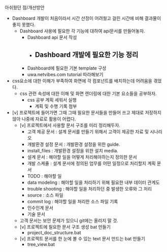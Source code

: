 아쉬웠던 점/개선방안
- Dashboard 개발이 처음이라서 시간 산정이 어려웠고 걸린 시간에 비해 결과물이 좋지 못했다.
  - Dashboard 사용에 필요한 각 기능에 대하여 api문서를 만들어놓자.
    - Dashboard api 문서 작성
      - Dashboard 개발에 필요한 기능 정리
        - 
    - Dashboard에 필요한 기본 template 구성
    - uwa.netvibes.com tutorial 따라해보기
- css요소에 대한 이해가 부족하여 화면에 각 컴포넌트를 배치하는데 어려움을 겪었다.
  - css 관련 속성에 대한 이해 및 화면 렌더링에 대한 기본 요소들을 공부하자.
    - css 공부 계획 세워서 실행
      - 계획 및 수행 기록 첨부
- [v] 프로젝트에 들어가면 그때 그때 필요한 문서들을 만들어 쓰고 제대로 저장하지 않아 나중에 자료로 활용이 어렵다.
  - [v] 프로젝트에서 사용할 문서 구조를 미리 정리해두자.
    - 고객 제공 문서 : 설계 문서를 만들기 위해서 고객이 제공한 자료 및 시나리오
    - 개발환경 설정 문서 : 개발환경 설정을 위한 guide.
    - install_files : 개발환경 설정을 위한 설치 media.
    - 설계 문서 : 해야할 일을 어떻게 처리해야하는지 정의한 문서
    - 개발 스케쥴 : 설계 문서에 정의된 업무를 어떤 일정으로 처리할지 계획 문서
    - TODO : 해야할 일
    - data modeling : 해야할 일을 처리하기 위해 필요한 내부 데이터 관계도
    - trouble shooting : 해야할 일을 처리하던 중 발생한 오류와 그 처리
    - source : 소스 파일
    - commit log : 해야할 일을 처리한 소스 파일 기록
    - 인수인계 문서
    - 기술 문서
  - 고객 문서는 보안 문제가 있으니 git에는 올리지 말 것.
  - [v] 프로젝트에 필요한 문서 구조 생성 bat 만들기
    - project_doc_structure.bat
  - [v] 프로젝트 문서를 한 눈에 볼 수 있는 text 문서 만드는 bat 만들기
    - tree_view.bat
